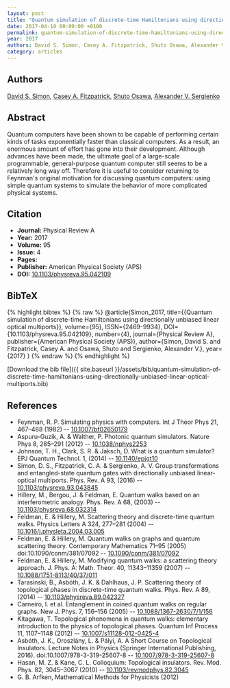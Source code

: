 ```yaml
---
layout: post
title: "Quantum simulation of discrete-time Hamiltonians using directionally unbiased linear optical multiports"
date: 2017-04-10 00:00:00 +0100
permalink: quantum-simulation-of-discrete-time-hamiltonians-using-directionally-unbiased-linear-optical-multiports
year: 2017
authors: David S. Simon, Casey A. Fitzpatrick, Shuto Osawa, Alexander V. Sergienko
category: articles
---
```

 
## Authors
[David S. Simon](authors/david-s-simon), [Casey A. Fitzpatrick](authors/casey-a-fitzpatrick), [Shuto Osawa](authors/shuto-osawa), [Alexander V. Sergienko](authors/alexander-v-sergienko)
 
## Abstract
Quantum computers have been shown to be capable of performing certain kinds of tasks exponentially faster than classical computers. As a result, an enormous amount of effort has gone into their development. Although advances have been made, the ultimate goal of a large-scale programmable, general-purpose quantum computer still seems to be a relatively long way off. Therefore it is useful to consider returning to Feynman's original motivation for discussing quantum computers: using simple quantum systems to simulate the behavior of more complicated physical systems.
 
## Citation
- **Journal:** Physical Review A
- **Year:** 2017
- **Volume:** 95
- **Issue:** 4
- **Pages:** 
- **Publisher:** American Physical Society (APS)
- **DOI:** [10.1103/physreva.95.042109](https://doi.org/10.1103/physreva.95.042109)
 
## BibTeX
{% highlight bibtex %}
{% raw %}
@article{Simon_2017,
  title={{Quantum simulation of discrete-time Hamiltonians using directionally unbiased linear optical multiports}},
  volume={95},
  ISSN={2469-9934},
  DOI={10.1103/physreva.95.042109},
  number={4},
  journal={Physical Review A},
  publisher={American Physical Society (APS)},
  author={Simon, David S. and Fitzpatrick, Casey A. and Osawa, Shuto and Sergienko, Alexander V.},
  year={2017}
}
{% endraw %}
{% endhighlight %}
 
[Download the bib file]({{ site.baseurl }}/assets/bib/quantum-simulation-of-discrete-time-hamiltonians-using-directionally-unbiased-linear-optical-multiports.bib)
 
## References
- Feynman, R. P. Simulating physics with computers. Int J Theor Phys 21, 467–488 (1982) -- [10.1007/bf02650179](https://doi.org/10.1007/bf02650179)
- Aspuru-Guzik, A. & Walther, P. Photonic quantum simulators. Nature Phys 8, 285–291 (2012) -- [10.1038/nphys2253](https://doi.org/10.1038/nphys2253)
- Johnson, T. H., Clark, S. R. & Jaksch, D. What is a quantum simulator? EPJ Quantum Technol. 1, (2014) -- [10.1140/epjqt10](https://doi.org/10.1140/epjqt10)
- Simon, D. S., Fitzpatrick, C. A. & Sergienko, A. V. Group transformations and entangled-state quantum gates with directionally unbiased linear-optical multiports. Phys. Rev. A 93, (2016) -- [10.1103/physreva.93.043845](https://doi.org/10.1103/physreva.93.043845)
- Hillery, M., Bergou, J. & Feldman, E. Quantum walks based on an interferometric analogy. Phys. Rev. A 68, (2003) -- [10.1103/physreva.68.032314](https://doi.org/10.1103/physreva.68.032314)
- Feldman, E. & Hillery, M. Scattering theory and discrete-time quantum walks. Physics Letters A 324, 277–281 (2004) -- [10.1016/j.physleta.2004.03.005](https://doi.org/10.1016/j.physleta.2004.03.005)
- Feldman, E. & Hillery, M. Quantum walks on graphs and quantum scattering theory. Contemporary Mathematics 71–95 (2005) doi:10.1090/conm/381/07092 -- [10.1090/conm/381/07092](https://doi.org/10.1090/conm/381/07092)
- Feldman, E. & Hillery, M. Modifying quantum walks: a scattering theory approach. J. Phys. A: Math. Theor. 40, 11343–11359 (2007) -- [10.1088/1751-8113/40/37/011](https://doi.org/10.1088/1751-8113/40/37/011)
- Tarasinski, B., Asbóth, J. K. & Dahlhaus, J. P. Scattering theory of topological phases in discrete-time quantum walks. Phys. Rev. A 89, (2014) -- [10.1103/physreva.89.042327](https://doi.org/10.1103/physreva.89.042327)
- Carneiro, I. et al. Entanglement in coined quantum walks on regular graphs. New J. Phys. 7, 156–156 (2005) -- [10.1088/1367-2630/7/1/156](https://doi.org/10.1088/1367-2630/7/1/156)
- Kitagawa, T. Topological phenomena in quantum walks: elementary introduction to the physics of topological phases. Quantum Inf Process 11, 1107–1148 (2012) -- [10.1007/s11128-012-0425-4](https://doi.org/10.1007/s11128-012-0425-4)
- Asbóth, J. K., Oroszlány, L. & Pályi, A. A Short Course on Topological Insulators. Lecture Notes in Physics (Springer International Publishing, 2016). doi:10.1007/978-3-319-25607-8 -- [10.1007/978-3-319-25607-8](https://doi.org/10.1007/978-3-319-25607-8)
- Hasan, M. Z. & Kane, C. L. Colloquium: Topological insulators. Rev. Mod. Phys. 82, 3045–3067 (2010) -- [10.1103/revmodphys.82.3045](https://doi.org/10.1103/revmodphys.82.3045)
- G. B. Arfken, Mathematical Methods for Physicists (2012)

